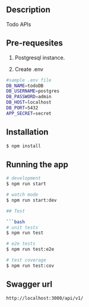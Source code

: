 ## Description

Todo APIs

## Pre-requesites

1. Postgresql instance.

2. Create .env

```bash
#sample .env file
DB_NAME=todoDB
DB_USERNAME=postgres
DB_PASSWORD=admin
DB_HOST=localhost
DB_PORT=5432
APP_SECRET=secret
```

## Installation

```bash
$ npm install
```

## Running the app

````bash
# development
$ npm run start

# watch mode
$ npm run start:dev

## Test

```bash
# unit tests
$ npm run test

# e2e tests
$ npm run test:e2e

# test coverage
$ npm run test:cov
````

## Swagger url

```
http://localhost:3000/api/v1/
```
